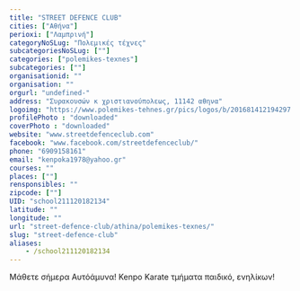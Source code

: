 ```yaml
---
title: "STREET DEFENCE CLUB"
cities: ["Αθήνα"]
perioxi: ["Λαμπρινή"]
categoryNoSLug: "Πολεμικές τέχνες"
subcategoriesNoSLug: [""]
categories: ["polemikes-texnes"]
subcategories: [""]
organisationid: ""
organisation: ""
orgurl: "undefined-"
address: "Συρακουσών κ χριστιανούπολεως, 11142 αθηνα"
logoimg: "https://www.polemikes-tehnes.gr/pics/logos/b/201681412194297.jpg"
profilePhoto : "downloaded"
coverPhoto : "downloaded"
website: "www.streetdefenceclub.com"
facebook: "www.facebook.com/streetdefenceclub/"
phone: "6909158161"
email: "kenpoka1978@yahoo.gr"
courses: ""
places: [""]
rensponsibles: ""
zipcode: [""]
UID: "school211120182134"
latitude: ""
longitude: ""
url: "street-defence-club/athina/polemikes-texnes/"
slug: "street-defence-club"
aliases:
    - /school211120182134
---
```



Μάθετε σήμερα Αυτόάμυνα! Kenpo Karate τμήματα παιδικό, ενηλίκων!


